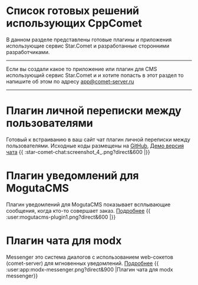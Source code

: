 
# Список готовых решений использующих CppComet

В данном разделе представлены готовые плагины и приложения использующие сервис Star.Comet и разработанные сторонними разработчиками.


___
Если вы создали какое то приложение или плагин для CMS использующий сервис Star.Comet и и хотите попасть в этот раздел то напишите об этом по адресу app@comet-server.ru 
___


# Плагин личной переписки между пользователями

Готовый к встраиванию в ваш сайт чат плагин личной переписки между пользователями. 
Исходные коды размещены на [GitHub](https://github.com/Levhav/Star.Comet-Chat), [Демо версия чата](http://comet-server.ru/doc/CometQL/Star.Comet-Chat/backend-example/index.php)
{{ :star-comet-chat:screenshot_4_.png?direct&600 |}}

# Плагин уведомлений для MogutaCMS

Плагин уведомлений для MogutaCMS показывает всплывающие сообщения, когда кто-то совершает заказ. [Подробнее](http://mogutashop.ru/plugins/plagin-uvedomleniy)
{{ :user:mogutacms-plugin1.png?direct&600 |}}

# Плагин чата для modx

Messenger это система диалогов с использованием web-сокетов (comet-server) для мгновенных уведомлений. [Подробнее](user:app:modx-messenger) 
{{ :user:app:modx-messenger.png?direct&900 |Плагин чата для modx messenger}}